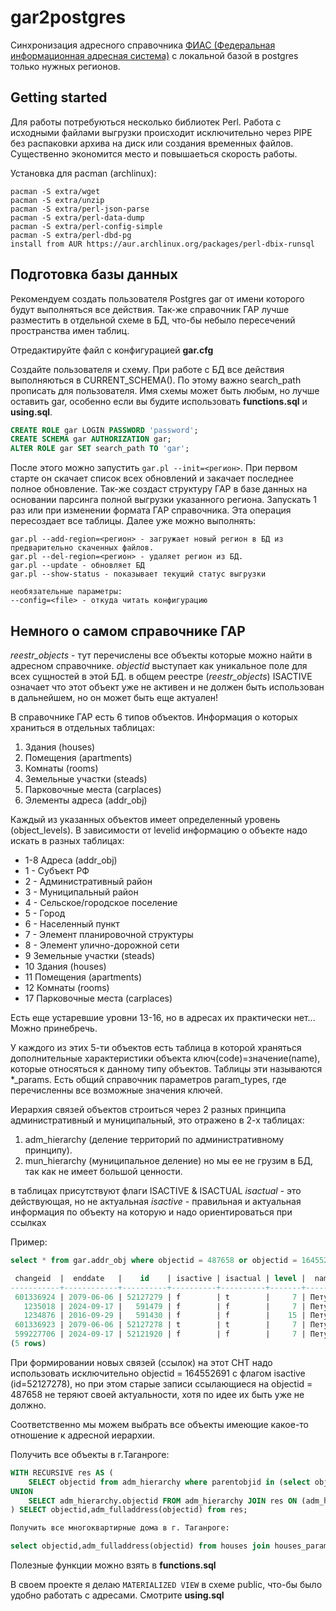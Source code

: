 # gar2postgres

Синхронизация адресного справочника [ФИАС (Федеральная информационная адресная система)](https://fias.nalog.ru/) с локальной базой в postgres только нужных регионов.

## Getting started

Для работы потребуються несколько библиотек Perl. Работа с исходными файлами выгрузки происходит исключительно через PIPE без распаковки архива на диск или создания временных файлов. Существенно экономится место и повышаеться скорость работы.

Установка для pacman (archlinux):
```shell
pacman -S extra/wget
pacman -S extra/unzip
pacman -S extra/perl-json-parse
pacman -S extra/perl-data-dump
pacman -S extra/perl-config-simple
pacman -S extra/perl-dbd-pg
install from AUR https://aur.archlinux.org/packages/perl-dbix-runsql
```
## Подготовка базы данных

Рекомендуем создать пользователя Postgres gar от имени которого будут выполняться все действия.
Так-же справочник ГАР лучше разместить в отдельной схеме в БД, что-бы небыло пересечений пространства имен таблиц.

Отредактируйте файл с конфигурацией **gar.cfg**

Создайте пользователя и схему. При работе с БД все действия выполняються в CURRENT_SCHEMA(). По этому важно search_path прописать для пользователя. Имя схемы может быть любым, но лучше оставить gar, особенно если вы будите использовать **functions.sql** и **using.sql**.
```sql
CREATE ROLE gar LOGIN PASSWORD 'password';
CREATE SCHEMA gar AUTHORIZATION gar;
ALTER ROLE gar SET search_path TO 'gar';
```

После этого можно запустить `gar.pl --init=<регион>`. При первом старте он скачает список всех обновлений и закачает последнее полное обновление. Так-же создаст структуру ГАР в базе данных на основании парсинга полной выгрузки указанного региона. Запускать 1 раз или при изменении формата ГАР справочника. Эта операция пересоздает все таблицы.
Далее уже можно выполнять:

```shell
gar.pl --add-region=<регион> - загружает новый регион в БД из предварительно скаченных файлов.
gar.pl --del-region=<регион> - удаляет регион из БД.
gar.pl --update - обновляет БД
gar.pl --show-status - показывает текущий статус выгрузки

необязательные параметры:
--config=<file> - откуда читать конфигурацию
```
## Немного о самом справочнике ГАР

*reestr_objects* - тут перечислены все объекты которые можно найти в адресном справочнике. *objectid* выступает как уникальное поле для всех сущностей в этой БД.
в общем реестре (*reestr_objects*) ISACTIVE означает что этот объект уже не активен и не должен быть использован в дальнейшем, но он может быть еще актуален!

В справочнике ГАР есть 6 типов объектов. Информация о которых храниться в отдельных таблицах:

1. Здания (houses)
2. Помещения (apartments)
3. Комнаты (rooms)
4. Земельные участки (steads)
5. Парковочные места (carplaces)
6. Элементы адреса (addr_obj)

Каждый из указанных объектов имеет определенный уровень (object_levels).
В зависимости от levelid информацию о объекте надо искать в разных таблицах:

- 1-8 Адреса (addr_obj)
 - 1 - Субъект РФ
 - 2 - Административный район
 - 3 - Муниципальный район
 - 4 - Сельское/городское поселение
 - 5 - Город
 - 6 - Населенный пункт
 - 7 - Элемент планировочной структуры
 - 8 - Элемент улично-дорожной сети
- 9 Земельные участки (steads)
- 10 Здания (houses)
- 11 Помещения (apartments)
- 12 Комнаты (rooms)
- 17 Парковочные места (carplaces)

Есть еще устаревшие уровни 13-16, но в адресах их практически нет... Можно принебречь.

У каждого из этих 5-ти объектов есть таблица в которой храняться дополнительные характеристики объекта ключ(code)=значение(name), которые относяться к данному типу объектов.
Таблицы эти называются *_params. Есть общий справочник параметров param_types, где перечисленны все возможные значения ключей.

Иерархия связей объектов строиться через 2 разных принципа административный и муниципальный, это отражено в 2-х таблицах:
1. adm_hierarchy (деление территорий по административному принципу).
2. mun_hierarchy (муниципальное деление) но мы ее не грузим в БД, так как не имеет большой ценности.

в таблицах присутствуют флаги ISACTIVE & ISACTUAL
*isactual* - это действующая, но не актуальная 
*isactive* - правильная и актуальная информация по объекту на которую и надо ориентироваться при ссылках

Пример:
```sql
select * from gar.addr_obj where objectid = 487658 or objectid = 164552691;

 changeid  |  enddate   |    id    | isactive | isactual | level |  name   |  nextid  |              objectguid              | objectid  | opertypeid |  previd  | startdate  | typename | updatedate | region 
-----------+------------+----------+----------+----------+-------+---------+----------+--------------------------------------+-----------+------------+----------+------------+----------+------------+--------
 601336924 | 2079-06-06 | 52127279 | f        | t        |     7 | Петушок | 52127278 | d0d43a08-9a4d-4016-bb5c-02bf8652588f |    487658 |         42 |   591479 | 2024-09-17 | снт      | 2024-09-17 |     31
   1235018 | 2024-09-17 |   591479 | f        | f        |     7 | Петушок | 52127279 | d0d43a08-9a4d-4016-bb5c-02bf8652588f |    487658 |         50 |   591430 | 2016-09-29 | снт      | 2024-09-17 |     31
   1234876 | 2016-09-29 |   591430 | f        | f        |    15 | Петушок |   591479 | d0d43a08-9a4d-4016-bb5c-02bf8652588f |    487658 |         10 |        0 | 2016-01-20 | снт      | 2017-12-10 |     31
 601336923 | 2079-06-06 | 52127278 | t        | t        |     7 | Петушок |          | a7ff1f03-1c13-47b1-8613-b33faf193fe4 | 164552691 |         40 | 52121920 | 2024-09-17 | тер. СНТ | 2024-09-17 |     31
 599227706 | 2024-09-17 | 52121920 | f        | f        |     7 | Петушок | 52127278 | a7ff1f03-1c13-47b1-8613-b33faf193fe4 | 164552691 |         10 |        0 | 2024-08-06 | тер. СНТ | 2024-09-17 |     31
(5 rows)
```
При формировании новых связей (ссылок) на этот СНТ надо использовать исключительно objectid = 164552691 с флагом isactive (id=52127278), но при этом старые записи ссылающиеся на objectid = 487658 не теряют своей актуальности, хотя по идее их быть уже не должно.

Соответственно мы можем выбрать все объекты имеющие какое-то отношение к адресной иерархии.

Получить все объекты в г.Таганроге:
```sql
WITH RECURSIVE res AS (
    SELECT objectid from adm_hierarchy where parentobjid in (select objectid from addr_obj where name = 'Таганрог') and isactive
UNION
    SELECT adm_hierarchy.objectid FROM adm_hierarchy JOIN res ON (adm_hierarchy.parentobjid = res.objectid )
) SELECT objectid,adm_fulladdress(objectid) from res;

Получить все многоквартирные дома в г. Таганроге:

select objectid,adm_fulladdress(objectid) from houses join houses_params using (objectid) where houses_params.typeid = 19 and houses.objectid in (WITH RECURSIVE res AS ( SELECT objectid from adm_hierarchy where parentobjid in (select objectid from addr_obj where name = 'Таганрог') and isactive UNION SELECT adm_hierarchy.objectid from adm_hierarchy JOIN res ON (adm_hierarchy.parentobjid = res.objectid ) ) SELECT * from res);
```
Полезные функции можно взять в **functions.sql**

В своем проекте я делаю `MATERIALIZED VIEW` в схеме public, что-бы было удобно работать с адресами. Смотрите **using.sql**
